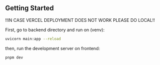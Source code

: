 ## Getting Started

!!IN CASE VERCEL DEPLOYMENT DOES NOT WORK PLEASE DO LOCAL!!

First, go to backend directory and run on (venv):

```bash
uvicorn main:app --reload
```

then, run the development server on frontend:

```bash
pnpm dev
```
